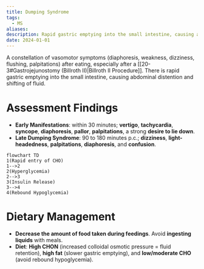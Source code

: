 ```yaml
---
title: Dumping Syndrome
tags:
  - MS
aliases: 
description: Rapid gastric emptying into the small intestine, causing abdominal distention. It is a constellation of vasomotor symptoms after eating.
date: 2024-01-01
---
```

A constellation of vasomotor symptoms (diaphoresis, weakness, dizziness, flushing, palpitations) after eating, especially after a [[20-3#Gastrojejunostomy (Billroth II)|Billroth II Procedure]]. There is rapid gastric emptying into the small intestine, causing abdominal distention and shifting of fluid.
# Assessment Findings
- **Early Manifestations**: within 30 minutes; **vertigo**, **tachycardia**, **syncope**, **diaphoresis**, **pallor**, **palpitations**, a strong **desire to lie down**.
- **Late Dumping Syndrome**: 90 to 180 minutes p.c.; **dizziness**, **light-headedness**, **palpitations**, **diaphoresis**, and **confusion**.
```mermaid
flowchart TD
1(Rapid entry of CHO)
1-->2
2(Hyperglycemia)
2-->3
3(Insulin Release)
3-->4
4(Rebound Hypoglycemia)
```
# Dietary Management
- **Decrease the amount of food taken during feedings**. Avoid **ingesting liquids** with meals.
- **Diet**: **High CHON** (increased colloidal osmotic pressure = fluid retention), **high fat** (slower gastric emptying), and **low/moderate CHO** (avoid rebound hypoglycemia).